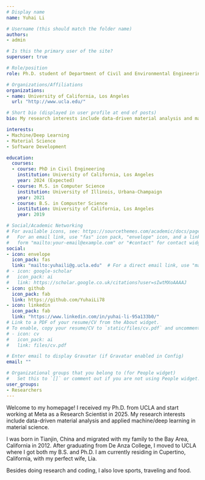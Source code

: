 ```yaml
---
# Display name
name: Yuhai Li

# Username (this should match the folder name)
authors:
- admin

# Is this the primary user of the site?
superuser: true

# Role/position
role: Ph.D. student of Department of Civil and Environmental Engineering

# Organizations/Affiliations
organizations:
- name: University of California, Los Angeles
  url: "http://www.ucla.edu/"

# Short bio (displayed in user profile at end of posts)
bio: My research interests include data-driven material analysis and machine/deep learning for material science.

interests:
- Machine/Deep Learning
- Material Science
- Software Development

education:
  courses:
  - course: PhD in Civil Engineering
    institution: University of California, Los Angeles
    year: 2024 (Expected)
  - course: M.S. in Computer Science
    institution: University of Illinois, Urbana-Champaign
    year: 2021
  - course: B.S. in Compuster Science
    institution: University of California, Los Angeles
    year: 2019

# Social/Academic Networking
# For available icons, see: https://sourcethemes.com/academic/docs/page-builder/#icons
#   For an email link, use "fas" icon pack, "envelope" icon, and a link in the
#   form "mailto:your-email@example.com" or "#contact" for contact widget.
social:
- icon: envelope
  icon_pack: fas
  link: "mailto:yuhaili@g.ucla.edu"  # For a direct email link, use "mailto:test@example.org".
# - icon: google-scholar
#   icon_pack: ai
#   link: https://scholar.google.co.uk/citations?user=sIwtMXoAAAAJ
- icon: github
  icon_pack: fab
  link: https://github.com/YuhaiLi78
- icon: linkedin
  icon_pack: fab
  link: "https://www.linkedin.com/in/yuhai-li-95a133b0/"
# Link to a PDF of your resume/CV from the About widget.
# To enable, copy your resume/CV to `static/files/cv.pdf` and uncomment the lines below.
# - icon: cv
#   icon_pack: ai
#   link: files/cv.pdf

# Enter email to display Gravatar (if Gravatar enabled in Config)
email: ""

# Organizational groups that you belong to (for People widget)
#   Set this to `[]` or comment out if you are not using People widget.
user_groups:
- Researchers
---
```


Welcome to my homepage! I received my Ph.D. from UCLA and start working at Meta as a Research Scientist in 2025. My research interests include data-driven material analysis and applied machine/deep learning in material science.          

I was born in Tianjin, China and migrated with my family to the Bay Area, California in 2012. After graduating from De Anza College, I moved to UCLA where I got both my B.S. and Ph.D. I am currently residing in Cupertino, California, with my perfect wife, Lia.

Besides doing research and coding, I also love sports, traveling and food. 